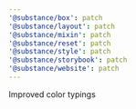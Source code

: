 ```yaml
---
'@substance/box': patch
'@substance/layout': patch
'@substance/mixin': patch
'@substance/reset': patch
'@substance/style': patch
'@substance/storybook': patch
'@substance/website': patch
---
```


Improved color typings
